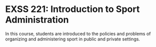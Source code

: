 # EXSS 221: Introduction to Sport Administration

In this course, students are introduced to the policies and problems of organizing and administering sport in public and private settings.
